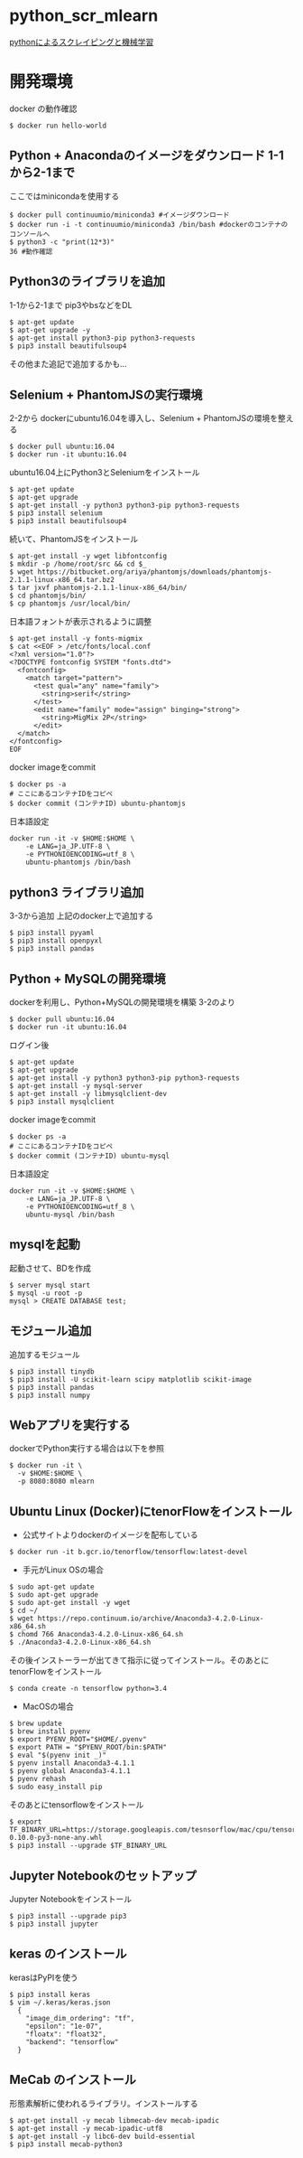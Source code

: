 # python_scr_mlearn
[pythonによるスクレイピングと機械学習](https://www.amazon.co.jp/dp/4802610793)

# 開発環境
docker の動作確認
```
$ docker run hello-world
```

## Python + Anacondaのイメージをダウンロード 1-1から2-1まで
ここではminicondaを使用する
```
$ docker pull continuumio/miniconda3 #イメージダウンロード
$ docker run -i -t continuumio/miniconda3 /bin/bash #dockerのコンテナのコンソールへ
$ python3 -c "print(12*3)"
36 #動作確認
```

## Python3のライブラリを追加
1-1から2-1まで
pip3やbsなどをDL
```
$ apt-get update
$ apt-get upgrade -y
$ apt-get install python3-pip python3-requests
$ pip3 install beautifulsoup4
```
その他また追記で追加するかも...


## Selenium + PhantomJSの実行環境
2-2から
dockerにubuntu16.04を導入し、Selenium + PhantomJSの環境を整える
```
$ docker pull ubuntu:16.04
$ docker run -it ubuntu:16.04
```

ubuntu16.04上にPython3とSeleniumをインストール
```
$ apt-get update
$ apt-get upgrade
$ apt-get install -y python3 python3-pip python3-requests
$ pip3 install selenium
$ pip3 install beautifulsoup4
```

続いて、PhantomJSをインストール
```
$ apt-get install -y wget libfontconfig
$ mkdir -p /home/root/src && cd $_
$ wget https://bitbucket.org/ariya/phantomjs/downloads/phantomjs-2.1.1-linux-x86_64.tar.bz2
$ tar jxvf phantomjs-2.1.1-linux-x86_64/bin/
$ cd phantomjs/bin/
$ cp phantomjs /usr/local/bin/
```

日本語フォントが表示されるように調整
```
$ apt-get install -y fonts-migmix
$ cat <<EOF > /etc/fonts/local.conf
<?xml version="1.0"?>
<?DOCTYPE fontconfig SYSTEM "fonts.dtd">
  <fontconfig>
    <match target="pattern">
      <test qual="any" name="family">
        <string>serif</string>
      </test>
      <edit name="family" mode="assign" binging="strong">
        <string>MigMix 2P</string>
      </edit>
  </match>
</fontconfig>
EOF
```

docker imageをcommit
```
$ docker ps -a
# ここにあるコンテナIDをコピペ
$ docker commit (コンテナID) ubuntu-phantomjs
```

日本語設定
```
docker run -it -v $HOME:$HOME \
    -e LANG=ja_JP.UTF-8 \
    -e PYTHONIOENCODING=utf_8 \
    ubuntu-phantomjs /bin/bash
```

## python3 ライブラリ追加
3-3から追加 上記のdocker上で追加する
```
$ pip3 install pyyaml
$ pip3 install openpyxl
$ pip3 install pandas
```

## Python + MySQLの開発環境
dockerを利用し、Python+MySQLの開発環境を構築
3-2のより
```
$ docker pull ubuntu:16.04
$ docker run -it ubuntu:16.04
```

ログイン後
```
$ apt-get update
$ apt-get upgrade
$ apt-get install -y python3 python3-pip python3-requests
$ apt-get install -y mysql-server
$ apt-get install -y libmysqlclient-dev
$ pip3 install mysqlclient
```
docker imageをcommit
```
$ docker ps -a
# ここにあるコンテナIDをコピペ
$ docker commit (コンテナID) ubuntu-mysql
```

日本語設定
```
docker run -it -v $HOME:$HOME \
    -e LANG=ja_JP.UTF-8 \
    -e PYTHONIOENCODING=utf_8 \
    ubuntu-mysql /bin/bash
```

## mysqlを起動
起動させて、BDを作成
```
$ server mysql start
$ mysql -u root -p
mysql > CREATE DATABASE test;
```

## モジュール追加
追加するモジュール
```
$ pip3 install tinydb
$ pip3 install -U scikit-learn scipy matplotlib scikit-image
$ pip3 install pandas
$ pip3 install numpy
```

## Webアプリを実行する
dockerでPython実行する場合は以下を参照
```
$ docker run -it \
  -v $HOME:$HOME \
  -p 8080:8080 mlearn
```

## Ubuntu Linux (Docker)にtenorFlowをインストール
- 公式サイトよりdockerのイメージを配布している
```
$ docker run -it b.gcr.io/tenorflow/tensorflow:latest-devel
```

- 手元がLinux OSの場合
```
$ sudo apt-get update
$ sudo apt-get upgrade
$ sudo apt-get install -y wget
$ cd ~/
$ wget https://repo.continuum.io/archive/Anaconda3-4.2.0-Linux-x86_64.sh
$ chomd 766 Anaconda3-4.2.0-Linux-x86_64.sh
$ ./Anaconda3-4.2.0-Linux-x86_64.sh
```

その後インストーラーが出てきて指示に従ってインストール。そのあとにtenorFlowをインストール
```
$ conda create -n tensorflow python=3.4
```

- MacOSの場合
```
$ brew update
$ brew install pyenv
$ export PYENV_ROOT="$HOME/.pyenv"
$ export PATH = "$PYENV_ROOT/bin:$PATH"
$ eval "$(pyenv init _)"
$ pyenv install Anaconda3-4.1.1
$ pyenv global Anaconda3-4.1.1
$ pyenv rehash
$ sudo easy_install pip
```

そのあとにtensorflowをインストール
```
$ export TF_BINARY_URL=https://storage.googleapis.com/tesnsorflow/mac/cpu/tensorflow-0.10.0-py3-none-any.whl
$ pip3 install --upgrade $TF_BINARY_URL
```

## Jupyter Notebookのセットアップ
Jupyter Notebookをインストール
```
$ pip3 install --upgrade pip3
$ pip3 install jupyter
```

## keras のインストール
kerasはPyPIを使う
```
$ pip3 install keras
$ vim ~/.keras/keras.json
  {
    "image_dim_ordering": "tf",
    "epsilon": "1e-07",
    "floatx": "float32",
    "backend": "tensorflow"
  }
```

## MeCab のインストール
形態素解析に使われるライブラリ。インストールする
```
$ apt-get install -y mecab libmecab-dev mecab-ipadic
$ apt-get install -y mecab-ipadic-utf8
$ apt-get install -y libc6-dev build-essential
$ pip3 install mecab-python3
```
